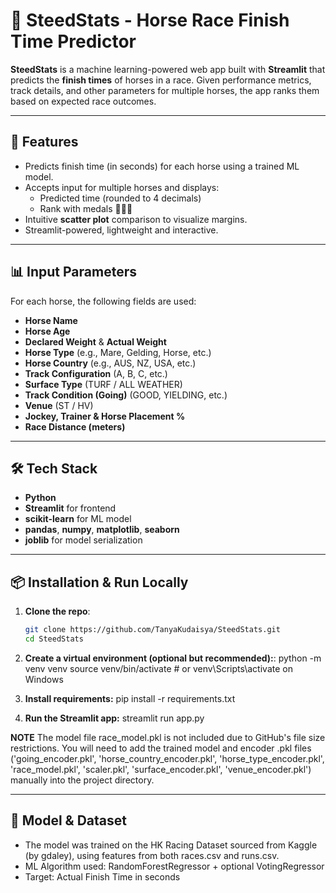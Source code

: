 # 🏇 SteedStats - Horse Race Finish Time Predictor

**SteedStats** is a machine learning-powered web app built with **Streamlit** that predicts the **finish times** of horses in a race. Given performance metrics, track details, and other parameters for multiple horses, the app ranks them based on expected race outcomes.

---

## 🚀 Features

- Predicts finish time (in seconds) for each horse using a trained ML model.
- Accepts input for multiple horses and displays:
  - Predicted time (rounded to 4 decimals)
  - Rank with medals 🥇🥈🥉
- Intuitive **scatter plot** comparison to visualize margins.
- Streamlit-powered, lightweight and interactive.

---

## 📊 Input Parameters

For each horse, the following fields are used:

- **Horse Name**
- **Horse Age**
- **Declared Weight** & **Actual Weight**
- **Horse Type** (e.g., Mare, Gelding, Horse, etc.)
- **Horse Country** (e.g., AUS, NZ, USA, etc.)
- **Track Configuration** (A, B, C, etc.)
- **Surface Type** (TURF / ALL WEATHER)
- **Track Condition (Going)** (GOOD, YIELDING, etc.)
- **Venue** (ST / HV)
- **Jockey, Trainer & Horse Placement %**
- **Race Distance (meters)**

---

## 🛠 Tech Stack

- **Python**
- **Streamlit** for frontend
- **scikit-learn** for ML model
- **pandas**, **numpy**, **matplotlib**, **seaborn**
- **joblib** for model serialization

---

## 📦 Installation & Run Locally

1. **Clone the repo**:
   ```bash
   git clone https://github.com/TanyaKudaisya/SteedStats.git
   cd SteedStats

2. **Create a virtual environment (optional but recommended):**:
  python -m venv venv
  source venv/bin/activate  # or venv\Scripts\activate on Windows

3. **Install requirements:**
  pip install -r requirements.txt

4. **Run the Streamlit app:**
  streamlit run app.py

**NOTE**
The model file race_model.pkl is not included due to GitHub's file size restrictions. You will need to add the trained model and encoder .pkl files ('going_encoder.pkl', 'horse_country_encoder.pkl', 'horse_type_encoder.pkl', 'race_model.pkl', 'scaler.pkl', 'surface_encoder.pkl', 'venue_encoder.pkl') manually into the project directory.

---

## 🧠 **Model & Dataset**
 - The model was trained on the HK Racing Dataset sourced from Kaggle (by gdaley), using features from both races.csv and runs.csv.
 - ML Algorithm used: RandomForestRegressor + optional VotingRegressor
 - Target: Actual Finish Time in seconds
